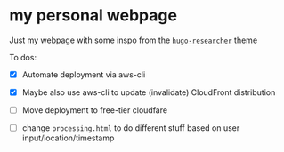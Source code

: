 # my personal webpage

Just my webpage with some inspo from the [`hugo-researcher`][1] theme 

To dos:
 - [x] Automate deployment via aws-cli
 - [x] Maybe also use aws-cli to update (invalidate) CloudFront distribution
 - [ ] Move deployment to free-tier cloudfare
 - [ ] change `processing.html` to do different stuff based on user input/location/timestamp


 [1]: https://github.com/ojroques/hugo-researcher
